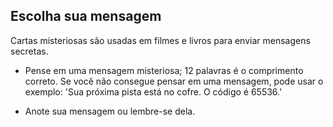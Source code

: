 ## Escolha sua mensagem

Cartas misteriosas são usadas em filmes e livros para enviar mensagens secretas.

+ Pense em uma mensagem misteriosa; 12 palavras é o comprimento correto. Se você não consegue pensar em uma mensagem, pode usar o exemplo: 'Sua próxima pista está no cofre. O código é 65536.'

+ Anote sua mensagem ou lembre-se dela.